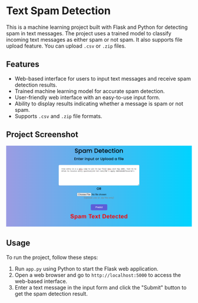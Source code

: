 # Text Spam Detection

This is a machine learning project built with Flask and Python for detecting spam in text messages. The project uses a trained model to classify incoming text messages as either spam or not spam. It also supports file upload feature. You can upload `.csv` or `.zip` files.

## Features

- Web-based interface for users to input text messages and receive spam detection results.
- Trained machine learning model for accurate spam detection.
- User-friendly web interface with an easy-to-use input form.
- Ability to display results indicating whether a message is spam or not spam.
- Supports `.csv` and `.zip` file formats.

## Project Screenshot

![Screenshot](/screenshot.png)
## Usage

To run the project, follow these steps:

1. Run `app.py` using Python to start the Flask web application.
2. Open a web browser and go to `http://localhost:5000` to access the web-based interface.
3. Enter a text message in the input form and click the "Submit" button to get the spam detection result.
